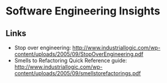Software Engineering Insights
=============================

Links
-----

* Stop over engineering: http://www.industriallogic.com/wp-content/uploads/2005/09/StopOverEngineering.pdf
* Smells to Refactoring Quick Reference guide: http://www.industriallogic.com/wp-content/uploads/2005/09/smellstorefactorings.pdf